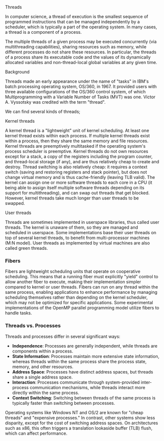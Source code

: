 Threads

In computer science, a thread of execution is the smallest sequence of programmed instructions that can be managed independently by a scheduler, which is typically a part of the operating system. In many cases, a thread is a component of a process.

The multiple threads of a given process may be executed concurrently (via multithreading capabilities), sharing resources such as memory, while different processes do not share these resources. In particular, the threads of a process share its executable code and the values of its dynamically allocated variables and non-thread-local global variables at any given time.

Background

Threads made an early appearance under the name of "tasks" in IBM's batch processing operating system, OS/360, in 1967. It provided users with three available configurations of the OS/360 control system, of which Multiprogramming with a Variable Number of Tasks (MVT) was one. Victor A. Vyssotsky was credited with the term "thread".

We can find several kinds of threads; 

Kernel threads

A kernel thread is a "lightweight" unit of kernel scheduling. At least one kernel thread exists within each process. If multiple kernel threads exist within a process, then they share the same memory and file resources. Kernel threads are preemptively multitasked if the operating system's process scheduler is preemptive. Kernel threads do not own resources except for a stack, a copy of the registers including the program counter, and thread-local storage (if any), and are thus relatively cheap to create and destroy. Thread switching is also relatively cheap: it requires a context switch (saving and restoring registers and stack pointer), but does not change virtual memory and is thus cache-friendly (leaving TLB valid). The kernel can assign one or more software threads to each core in a CPU (it being able to assign itself multiple software threads depending on its support for multithreading), and can swap out threads that get blocked. However, kernel threads take much longer than user threads to be swapped.

User threads

Threads are sometimes implemented in userspace libraries, thus called user threads. The kernel is unaware of them, so they are managed and scheduled in userspace. Some implementations base their user threads on top of several kernel threads, to benefit from multi-processor machines (M:N model). User threads as implemented by virtual machines are also called green threads.

### Fibers  
Fibers are lightweight scheduling units that operate on cooperative scheduling. This means that a running fiber must explicitly "yield" control to allow another fiber to execute, making their implementation simpler compared to kernel or user threads. Fibers can run on any thread within the same process, enabling applications to enhance performance by managing scheduling themselves rather than depending on the kernel scheduler, which may not be optimized for specific applications. Some experimental implementations of the OpenMP parallel programming model utilize fibers to handle tasks.

### Threads vs. Processes  
Threads and processes differ in several significant ways:  
- **Independence**: Processes are generally independent, while threads are components within a process.  
- **State Information**: Processes maintain more extensive state information, whereas threads within the same process share the process state, memory, and other resources.  
- **Address Space**: Processes have distinct address spaces, but threads share a single address space.  
- **Interaction**: Processes communicate through system-provided inter-process communication mechanisms, while threads interact more directly within the same process.  
- **Context Switching**: Switching between threads of the same process is typically faster than switching between processes.  

Operating systems like Windows NT and OS/2 are known for "cheap threads" and "expensive processes." In contrast, other systems show less disparity, except for the cost of switching address spaces. On architectures such as x86, this often triggers a translation lookaside buffer (TLB) flush, which can affect performance.
